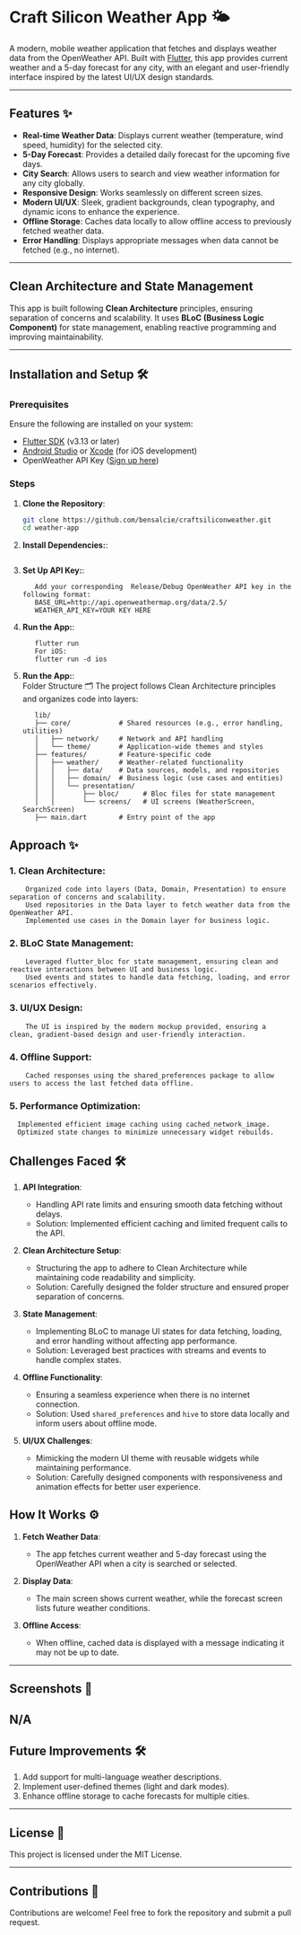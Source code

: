 # Craft Silicon Weather App 🌤️  
A modern, mobile weather application that fetches and displays weather data from the OpenWeather API. Built with [Flutter](https://flutter.dev), this app provides current weather and a 5-day forecast for any city, with an elegant and user-friendly interface inspired by the latest UI/UX design standards.

---

## Features ✨  
- **Real-time Weather Data**: Displays current weather (temperature, wind speed, humidity) for the selected city.  
- **5-Day Forecast**: Provides a detailed daily forecast for the upcoming five days.  
- **City Search**: Allows users to search and view weather information for any city globally.  
- **Responsive Design**: Works seamlessly on different screen sizes.  
- **Modern UI/UX**: Sleek, gradient backgrounds, clean typography, and dynamic icons to enhance the experience.  
- **Offline Storage**: Caches data locally to allow offline access to previously fetched weather data.  
- **Error Handling**: Displays appropriate messages when data cannot be fetched (e.g., no internet).  

---

## Clean Architecture and State Management  
This app is built following **Clean Architecture** principles, ensuring separation of concerns and scalability. It uses **BLoC (Business Logic Component)** for state management, enabling reactive programming and improving maintainability.

---

## Installation and Setup 🛠️  


### Prerequisites  
Ensure the following are installed on your system:  
- [Flutter SDK](https://docs.flutter.dev/get-started/install) (v3.13 or later)  
- [Android Studio](https://developer.android.com/studio) or [Xcode](https://developer.apple.com/xcode/) (for iOS development)  
- OpenWeather API Key ([Sign up here](https://openweathermap.org/api))  

### Steps  
1. **Clone the Repository**:  
   ```bash  
   git clone https://github.com/bensalcie/craftsiliconweather.git 
   cd weather-app  
2. **Install Dependencies:**:  
   ```flutter pub get  
3. **Set Up API Key:**:  
   ```Create a file named .env /.dev.env in the root directory.
      Add your corresponding  Release/Debug OpenWeather API key in the following format:  
      BASE_URL=http://api.openweathermap.org/data/2.5/
      WEATHER_API_KEY=YOUR KEY HERE 
4. **Run the App:**:  
   ```For Android:
      flutter run
      For iOS:
      flutter run -d ios
5. **Run the App:**:  
    Folder Structure 🗂️
    The project follows Clean Architecture principles and organizes code into layers:
    ```
       lib/  
       ├── core/            # Shared resources (e.g., error handling, utilities)  
       │   ├── network/     # Network and API handling  
       │   └── theme/       # Application-wide themes and styles  
       ├── features/        # Feature-specific code  
       │   ├── weather/     # Weather-related functionality  
       │   │   ├── data/    # Data sources, models, and repositories  
       │   │   ├── domain/  # Business logic (use cases and entities)  
       │   │   └── presentation/  
       │   │       ├── bloc/      # Bloc files for state management  
       │   │       └── screens/   # UI screens (WeatherScreen, SearchScreen)  
       ├── main.dart        # Entry point of the app  
## Approach ✨  
  ### 1. Clean Architecture:
        Organized code into layers (Data, Domain, Presentation) to ensure separation of concerns and scalability.
        Used repositories in the Data layer to fetch weather data from the OpenWeather API.
        Implemented use cases in the Domain layer for business logic.
  ### 2. BLoC State Management:
        Leveraged flutter_bloc for state management, ensuring clean and reactive interactions between UI and business logic.
        Used events and states to handle data fetching, loading, and error scenarios effectively.
  ### 3. UI/UX Design:
        The UI is inspired by the modern mockup provided, ensuring a clean, gradient-based design and user-friendly interaction.
  ### 4. Offline Support:
        Cached responses using the shared_preferences package to allow users to access the last fetched data offline.
  ### 5.  Performance Optimization:
      Implemented efficient image caching using cached_network_image.
      Optimized state changes to minimize unnecessary widget rebuilds.

## Challenges Faced 🛠️  

1. **API Integration**:  
   - Handling API rate limits and ensuring smooth data fetching without delays.  
   - Solution: Implemented efficient caching and limited frequent calls to the API.  

2. **Clean Architecture Setup**:  
   - Structuring the app to adhere to Clean Architecture while maintaining code readability and simplicity.  
   - Solution: Carefully designed the folder structure and ensured proper separation of concerns.  

3. **State Management**:  
   - Implementing BLoC to manage UI states for data fetching, loading, and error handling without affecting app performance.  
   - Solution: Leveraged best practices with streams and events to handle complex states.  

4. **Offline Functionality**:  
   - Ensuring a seamless experience when there is no internet connection.  
   - Solution: Used `shared_preferences` and `hive` to store data locally and inform users about offline mode.  

5. **UI/UX Challenges**:  
   - Mimicking the modern UI theme with reusable widgets while maintaining performance.  
   - Solution: Carefully designed components with responsiveness and animation effects for better user experience.  



## How It Works ⚙️  

1. **Fetch Weather Data**:  
   - The app fetches current weather and 5-day forecast using the OpenWeather API when a city is searched or selected.  

2. **Display Data**:  
   - The main screen shows current weather, while the forecast screen lists future weather conditions.  

3. **Offline Access**:  
   - When offline, cached data is displayed with a message indicating it may not be up to date.  

---

## Screenshots 📸  
N/A
---

## Future Improvements 🛠️  

1. Add support for multi-language weather descriptions.  
2. Implement user-defined themes (light and dark modes).  
3. Enhance offline storage to cache forecasts for multiple cities.  

---

## License 📝  
This project is licensed under the MIT License.  

---

## Contributions 🤝  
Contributions are welcome! Feel free to fork the repository and submit a pull request.  



